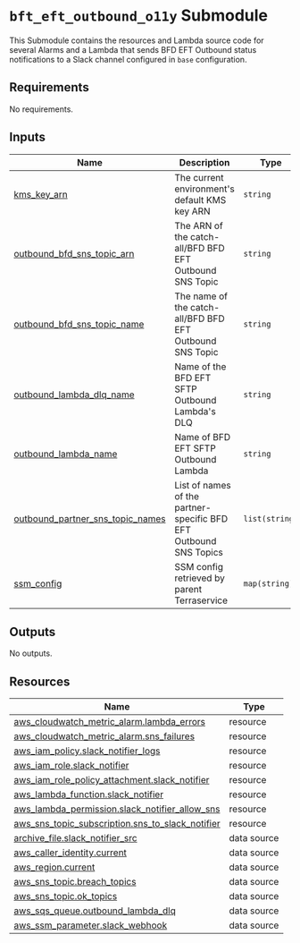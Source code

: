 # `bft_eft_outbound_o11y` Submodule

This Submodule contains the resources and Lambda source code for several Alarms and a Lambda that sends BFD EFT Outbound status notifications to a Slack channel configured in `base` configuration.

<!-- BEGIN_TF_DOCS -->
<!-- GENERATED WITH `terraform-docs .`
     Manually updating the README.md will be overwritten.
     For more details, see the file '.terraform-docs.yml' or
     https://terraform-docs.io/user-guide/configuration/
-->
## Requirements

No requirements.

<!-- GENERATED WITH `terraform-docs .`
     Manually updating the README.md will be overwritten.
     For more details, see the file '.terraform-docs.yml' or
     https://terraform-docs.io/user-guide/configuration/
-->

## Inputs

| Name | Description | Type | Default | Required |
|------|-------------|------|---------|:--------:|
| <a name="input_kms_key_arn"></a> [kms\_key\_arn](#input\_kms\_key\_arn) | The current environment's default KMS key ARN | `string` | n/a | yes |
| <a name="input_outbound_bfd_sns_topic_arn"></a> [outbound\_bfd\_sns\_topic\_arn](#input\_outbound\_bfd\_sns\_topic\_arn) | The ARN of the catch-all/BFD BFD EFT Outbound SNS Topic | `string` | n/a | yes |
| <a name="input_outbound_bfd_sns_topic_name"></a> [outbound\_bfd\_sns\_topic\_name](#input\_outbound\_bfd\_sns\_topic\_name) | The name of the catch-all/BFD BFD EFT Outbound SNS Topic | `string` | n/a | yes |
| <a name="input_outbound_lambda_dlq_name"></a> [outbound\_lambda\_dlq\_name](#input\_outbound\_lambda\_dlq\_name) | Name of the BFD EFT SFTP Outbound Lambda's DLQ | `string` | n/a | yes |
| <a name="input_outbound_lambda_name"></a> [outbound\_lambda\_name](#input\_outbound\_lambda\_name) | Name of BFD EFT SFTP Outbound Lambda | `string` | n/a | yes |
| <a name="input_outbound_partner_sns_topic_names"></a> [outbound\_partner\_sns\_topic\_names](#input\_outbound\_partner\_sns\_topic\_names) | List of names of the partner-specific BFD EFT Outbound SNS Topics | `list(string)` | n/a | yes |
| <a name="input_ssm_config"></a> [ssm\_config](#input\_ssm\_config) | SSM config retrieved by parent Terraservice | `map(string)` | n/a | yes |

<!-- GENERATED WITH `terraform-docs .`
     Manually updating the README.md will be overwritten.
     For more details, see the file '.terraform-docs.yml' or
     https://terraform-docs.io/user-guide/configuration/
-->



<!-- GENERATED WITH `terraform-docs .`
     Manually updating the README.md will be overwritten.
     For more details, see the file '.terraform-docs.yml' or
     https://terraform-docs.io/user-guide/configuration/
-->

## Outputs

No outputs.

<!-- GENERATED WITH `terraform-docs .`
     Manually updating the README.md will be overwritten.
     For more details, see the file '.terraform-docs.yml' or
     https://terraform-docs.io/user-guide/configuration/
-->

## Resources

| Name | Type |
|------|------|
| [aws_cloudwatch_metric_alarm.lambda_errors](https://registry.terraform.io/providers/hashicorp/aws/latest/docs/resources/cloudwatch_metric_alarm) | resource |
| [aws_cloudwatch_metric_alarm.sns_failures](https://registry.terraform.io/providers/hashicorp/aws/latest/docs/resources/cloudwatch_metric_alarm) | resource |
| [aws_iam_policy.slack_notifier_logs](https://registry.terraform.io/providers/hashicorp/aws/latest/docs/resources/iam_policy) | resource |
| [aws_iam_role.slack_notifier](https://registry.terraform.io/providers/hashicorp/aws/latest/docs/resources/iam_role) | resource |
| [aws_iam_role_policy_attachment.slack_notifier](https://registry.terraform.io/providers/hashicorp/aws/latest/docs/resources/iam_role_policy_attachment) | resource |
| [aws_lambda_function.slack_notifier](https://registry.terraform.io/providers/hashicorp/aws/latest/docs/resources/lambda_function) | resource |
| [aws_lambda_permission.slack_notifier_allow_sns](https://registry.terraform.io/providers/hashicorp/aws/latest/docs/resources/lambda_permission) | resource |
| [aws_sns_topic_subscription.sns_to_slack_notifier](https://registry.terraform.io/providers/hashicorp/aws/latest/docs/resources/sns_topic_subscription) | resource |
| [archive_file.slack_notifier_src](https://registry.terraform.io/providers/hashicorp/archive/latest/docs/data-sources/file) | data source |
| [aws_caller_identity.current](https://registry.terraform.io/providers/hashicorp/aws/latest/docs/data-sources/caller_identity) | data source |
| [aws_region.current](https://registry.terraform.io/providers/hashicorp/aws/latest/docs/data-sources/region) | data source |
| [aws_sns_topic.breach_topics](https://registry.terraform.io/providers/hashicorp/aws/latest/docs/data-sources/sns_topic) | data source |
| [aws_sns_topic.ok_topics](https://registry.terraform.io/providers/hashicorp/aws/latest/docs/data-sources/sns_topic) | data source |
| [aws_sqs_queue.outbound_lambda_dlq](https://registry.terraform.io/providers/hashicorp/aws/latest/docs/data-sources/sqs_queue) | data source |
| [aws_ssm_parameter.slack_webhook](https://registry.terraform.io/providers/hashicorp/aws/latest/docs/data-sources/ssm_parameter) | data source |
<!-- END_TF_DOCS -->
